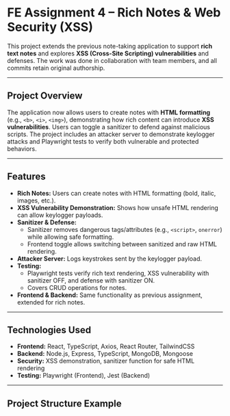 # FE Assignment 4 – Rich Notes & Web Security (XSS)

This project extends the previous note-taking application to support **rich text notes** and explores **XSS (Cross-Site Scripting) vulnerabilities** and defenses. The work was done in collaboration with team members, and all commits retain original authorship.

---

## Project Overview

The application now allows users to create notes with **HTML formatting** (e.g., `<b>`, `<i>`, `<img>`), demonstrating how rich content can introduce **XSS vulnerabilities**. Users can toggle a sanitizer to defend against malicious scripts. The project includes an attacker server to demonstrate keylogger attacks and Playwright tests to verify both vulnerable and protected behaviors.

---

## Features

- **Rich Notes:** Users can create notes with HTML formatting (bold, italic, images, etc.).
- **XSS Vulnerability Demonstration:** Shows how unsafe HTML rendering can allow keylogger payloads.
- **Sanitizer & Defense:**  
  - Sanitizer removes dangerous tags/attributes (e.g., `<script>`, `onerror`) while allowing safe formatting.  
  - Frontend toggle allows switching between sanitized and raw HTML rendering.
- **Attacker Server:** Logs keystrokes sent by the keylogger payload.
- **Testing:**  
  - Playwright tests verify rich text rendering, XSS vulnerability with sanitizer OFF, and defense with sanitizer ON.  
  - Covers CRUD operations for notes.
- **Frontend & Backend:** Same functionality as previous assignment, extended for rich notes.

---

## Technologies Used

- **Frontend:** React, TypeScript, Axios, React Router, TailwindCSS  
- **Backend:** Node.js, Express, TypeScript, MongoDB, Mongoose  
- **Security:** XSS demonstration, sanitizer function for safe HTML rendering  
- **Testing:** Playwright (Frontend), Jest (Backend)   

---

## Project Structure Example

